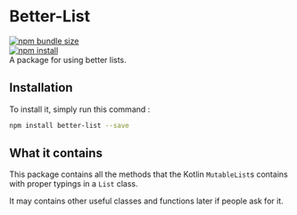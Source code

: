 # Better-List

[![npm bundle size](https://img.shields.io/bundlephobia/min/better-list)](https://www.npmjs.com/package/better-list)<br>
[![npm install](https://nodei.co/npm/better-list.png?downloads=true&stars=true)](https://www.npmjs.com/package/better-list)<br>
A package for using better lists.

## Installation

To install it, simply run this command :

```bash
npm install better-list --save
```

## What it contains

This package contains all the methods that the Kotlin `MutableList`s contains with proper typings in a `List` class.

It may contains other useful classes and functions later if people ask for it.
